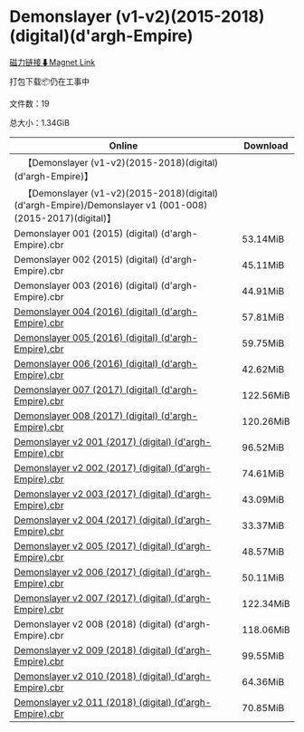 # Demonslayer (v1-v2)(2015-2018)(digital)(d'argh-Empire)

[磁力链接⬇Magnet Link](magnet:?xt=urn:btih:0df86009be55c3a85f8279fe4197d3619b9861b4&dn=Demonslayer%20%28v1-v2%29%282015-2018%29%28digital%29%28d%27argh-Empire%29)

打包下载📦仍在工事中

文件数：19

总大小：1.34GiB

Online | Download
--- | ---
&emsp;【Demonslayer (v1-v2)(2015-2018)(digital)(d'argh-Empire)】 | 
&emsp;【Demonslayer (v1-v2)(2015-2018)(digital)(d'argh-Empire)/Demonslayer v1 (001-008)(2015-2017)(digital)】 | 
Demonslayer 001 (2015) (digital) (d'argh-Empire).cbr | 53.14MiB
Demonslayer 002 (2015) (digital) (d'argh-Empire).cbr | 45.11MiB
Demonslayer 003 (2016) (digital) (d'argh-Empire).cbr | 44.91MiB
[Demonslayer 004 (2016) (digital) (d'argh-Empire).cbr](https://github.com/alicewish/markdown/blob/master/comic/Demonslayer-004-2016-digital-dargh-Empire-cbr.md) | 57.81MiB
[Demonslayer 005 (2016) (digital) (d'argh-Empire).cbr](https://github.com/alicewish/markdown/blob/master/comic/Demonslayer-005-2016-digital-dargh-Empire-cbr.md) | 59.75MiB
[Demonslayer 006 (2016) (digital) (d'argh-Empire).cbr](https://github.com/alicewish/markdown/blob/master/comic/Demonslayer-006-2016-digital-dargh-Empire-cbr.md) | 42.62MiB
[Demonslayer 007 (2017) (digital) (d'argh-Empire).cbr](https://github.com/alicewish/markdown/blob/master/comic/Demonslayer-007-2017-digital-dargh-Empire-cbr.md) | 122.56MiB
[Demonslayer 008 (2017) (digital) (d'argh-Empire).cbr](https://github.com/alicewish/markdown/blob/master/comic/Demonslayer-008-2017-digital-dargh-Empire-cbr.md) | 120.26MiB
[Demonslayer v2 001 (2017) (digital) (d'argh-Empire).cbr](https://github.com/alicewish/markdown/blob/master/comic/Demonslayer-v2-001-2017-digital-dargh-Empire-cbr.md) | 96.52MiB
[Demonslayer v2 002 (2017) (digital) (d'argh-Empire).cbr](https://github.com/alicewish/markdown/blob/master/comic/Demonslayer-v2-002-2017-digital-dargh-Empire-cbr.md) | 74.61MiB
[Demonslayer v2 003 (2017) (digital) (d'argh-Empire).cbr](https://github.com/alicewish/markdown/blob/master/comic/Demonslayer-v2-003-2017-digital-dargh-Empire-cbr.md) | 43.09MiB
[Demonslayer v2 004 (2017) (digital) (d'argh-Empire).cbr](https://github.com/alicewish/markdown/blob/master/comic/Demonslayer-v2-004-2017-digital-dargh-Empire-cbr.md) | 33.37MiB
[Demonslayer v2 005 (2017) (digital) (d'argh-Empire).cbr](https://github.com/alicewish/markdown/blob/master/comic/Demonslayer-v2-005-2017-digital-dargh-Empire-cbr.md) | 48.57MiB
[Demonslayer v2 006 (2017) (digital) (d'argh-Empire).cbr](https://github.com/alicewish/markdown/blob/master/comic/Demonslayer-v2-006-2017-digital-dargh-Empire-cbr.md) | 50.11MiB
[Demonslayer v2 007 (2017) (digital) (d'argh-Empire).cbr](https://github.com/alicewish/markdown/blob/master/comic/Demonslayer-v2-007-2017-digital-dargh-Empire-cbr.md) | 122.34MiB
Demonslayer v2 008 (2018) (digital) (d'argh-Empire).cbr | 118.06MiB
[Demonslayer v2 009 (2018) (digital) (d'argh-Empire).cbr](https://github.com/alicewish/markdown/blob/master/comic/Demonslayer-v2-009-2018-digital-dargh-Empire-cbr.md) | 99.55MiB
[Demonslayer v2 010 (2018) (digital) (d'argh-Empire).cbr](https://github.com/alicewish/markdown/blob/master/comic/Demonslayer-v2-010-2018-digital-dargh-Empire-cbr.md) | 64.36MiB
[Demonslayer v2 011 (2018) (digital) (d'argh-Empire).cbr](https://github.com/alicewish/markdown/blob/master/comic/Demonslayer-v2-011-2018-digital-dargh-Empire-cbr.md) | 70.85MiB